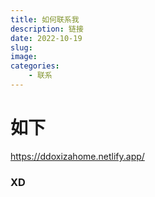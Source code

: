 ```yaml
---
title: 如何联系我
description: 链接
date: 2022-10-19
slug: 
image: 
categories:
    - 联系
---
```


# 如下

https://ddoxizahome.netlify.app/

### XD
